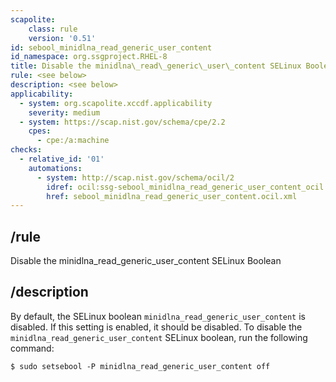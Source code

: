 ```yaml
---
scapolite:
    class: rule
    version: '0.51'
id: sebool_minidlna_read_generic_user_content
id_namespace: org.ssgproject.RHEL-8
title: Disable the minidlna\_read\_generic\_user\_content SELinux Boolean
rule: <see below>
description: <see below>
applicability:
  - system: org.scapolite.xccdf.applicability
    severity: medium
  - system: https://scap.nist.gov/schema/cpe/2.2
    cpes:
      - cpe:/a:machine
checks:
  - relative_id: '01'
    automations:
      - system: http://scap.nist.gov/schema/ocil/2
        idref: ocil:ssg-sebool_minidlna_read_generic_user_content_ocil:questionnaire:1
        href: sebool_minidlna_read_generic_user_content.ocil.xml
---
```



## /rule

Disable the minidlna\_read\_generic\_user\_content SELinux Boolean

## /description

By
default, the SELinux boolean `minidlna_read_generic_user_content` is
disabled. If this setting is enabled, it should be disabled. To disable
the `minidlna_read_generic_user_content` SELinux boolean, run the
following command:

``` 
$ sudo setsebool -P minidlna_read_generic_user_content off
```
